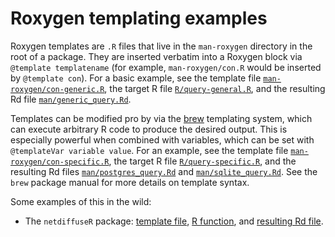 # Roxygen templating examples

Roxygen templates are `.R` files that live in the `man-roxygen` directory in the root of a package.
They are inserted verbatim into a Roxygen block via `@template templatename` (for example, `man-roxygen/con.R` would be inserted by `@template con`).
For a basic example, see the template file [`man-roxygen/con-generic.R`](/man-roxygen/con-generic.R), the target R file [`R/query-general.R`](/R/query-general.R), and the resulting Rd file [`man/generic_query.Rd`](/man/generic_query.Rd).

Templates can be modified pro by via the [brew](https://cran.r-project.org/web/packages/brew/index.html) templating system, which can execute arbitrary R code to produce the desired output.
This is especially powerful when combined with variables, which can be set with `@templateVar variable value`.
For an example, see the template file [`man-roxygen/con-specific.R`](/man-roxygen/con-specific.R), the target R file [`R/query-specific.R`](/R/query-specific.R), and the resulting Rd files [`man/postgres_query.Rd`](/man/postgres_query.Rd) and [`man/sqlite_query.Rd`](/man/sqlite_query.Rd).
See the `brew` package manual for more details on template syntax.

Some examples of this in the wild:

- The `netdiffuseR` package: [template file](https://github.com/USCCANA/netdiffuseR/blob/f35cd95112f89e6655348c8bed50e5d5c07d490f/man-roxygen/graph_template.R), [R function](https://github.com/USCCANA/netdiffuseR/blob/6b1a7b81a530a882947679d198e65ba5eb3c4ff1/R/stats.R#L4-L7), and [resulting Rd file](https://github.com/USCCANA/netdiffuseR/blob/6b1a7b81a530a882947679d198e65ba5eb3c4ff1/man/dgr.Rd#L20-L28).
